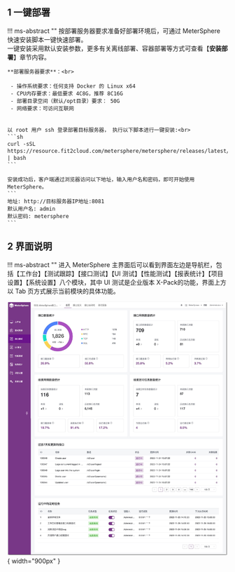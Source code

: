 ## 1 一键部署
!!! ms-abstract ""
    按部署服务器要求准备好部署环境后，可通过 MeterSphere 快速安装脚本一键快速部署。<br>
    一键安装采用默认安装参数，更多有关离线部署、容器部署等方式可查看【**安装部署**】章节内容。<br>

    **部署服务器要求**：<br>

     - 操作系统要求：任何支持 Docker 的 Linux x64
     - CPU内存要求：最低要求 4C8G，推荐 8C16G
     - 部署目录空间（默认/opt目录）要求： 50G
     - 网络要求：可访问互联网


    以 root 用户 ssh 登录部署目标服务器， 执行以下脚本进行一键安装:<br>
    ```sh
    curl -sSL https://resource.fit2cloud.com/metersphere/metersphere/releases/latest/download/quick_start.sh | bash
    ```

    安装成功后，客户端通过浏览器访问以下地址，输入用户名和密码，即可开始使用 MeterSphere。
    ```
    地址: http://目标服务器IP地址:8081
    默认用户名: admin
    默认密码: metersphere
    ```

## 2 界面说明
!!! ms-abstract ""
    进入 MeterSphere 主界面后可以看到界面左边是导航栏，包括【工作台】【测试跟踪】【接口测试】【UI 测试】【性能测试】【报表统计】【项目设置】【系统设置】八个模块，其中 UI 测试是企业版本 X-Pack的功能，界面上方以 Tab 页方式展示当前模块的具体功能。

![界面说明](../img/界面说明.png){ width="900px" }
